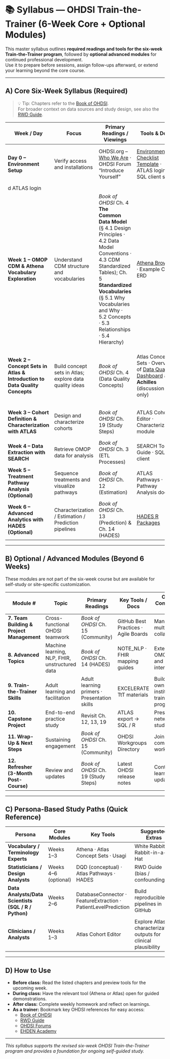 # 📚 Syllabus — OHDSI Train-the-Trainer (6-Week Core + Optional Modules)

This master syllabus outlines **required readings and tools for the six-week Train-the-Trainer program**, followed by **optional advanced modules** for continued professional development.  
Use it to prepare before sessions, assign follow-ups afterward, or extend your learning beyond the core course.

---

## A) Core Six-Week Syllabus (Required)

> 💡 Tip: Chapters refer to the [Book of OHDSI](https://ohdsi.github.io/TheBookOfOhdsi/).  
> For broader context on data sources and study design, see also the [RWD Guide](https://rwd.guide/).

| **Week / Day** | **Focus** | **Primary Readings / Viewings** | **Tools & Docs** | **Homework / Follow-up** |
|-----------------|------------|---------------------------------|------------------|---------------------------|
| **Day 0 – Environment Setup** | Verify access and installations | OHDSI.org – [Who We Are](https://www.ohdsi.org/who-we-are/) · OHDSI Forum “Introduce Yourself” | [Environment Checklist Template](../common_artifacts/environment-checklist-template.md) · ATLAS login · SQL client setup | Complete environment checklist · Test CDM connection and ATLAS login |
d ATLAS login |
| **Week 1 – OMOP CDM & Athena Vocabulary Exploration** | Understand CDM structure and vocabularies | *Book of OHDSI* Ch. 4 **The Common Data Model** (§ 4.1 Design Principles · 4.2 Data Model Conventions · 4.3 CDM Standardized Tables); Ch. 5 **Standardized Vocabularies** (§ 5.1 Why Vocabularies and Why · 5.2 Concepts · 5.3 Relationships · 5.4 Hierarchy) | [Athena Browser](https://athena.ohdsi.org/) · Example CDM ERD | Identify standard and non-standard concepts in Athena · Document mappings (`Maps to`, `Is a`, `Has ancestor`) |
| **Week 2 – Concept Sets in Atlas & Introduction to Data Quality Concepts** | Build concept sets in Atlas; explore data quality ideas | *Book of OHDSI* Ch. 4 (Data Quality Concepts) | Atlas Concept Sets · Overview of [Data Quality Dashboard](https://github.com/OHDSI/DataQualityDashboard) and **Achilles** (discussion only) | Create concept set for chosen condition and export CSV/JSON · Reflect on how vocabulary choices affect data quality |
| **Week 3 – Cohort Definition & Characterization with ATLAS** | Design and characterize cohorts | *Book of OHDSI* Ch. 19 (Study Steps) | ATLAS Cohort Editor · Characterization module | Refine cohort logic · Compare cohort characterization outputs |
| **Week 4 – Data Extraction with SEARCH** | Retrieve OMOP data for analysis | *Book of OHDSI* Ch. 3 (ETL Processes) | SEARCH Tool Guide · SQL client | Build and validate an extraction spec for your cohort |
| **Week 5 – Treatment Pathway Analysis (Optional)** | Sequence treatments and visualize pathways | *Book of OHDSI* Ch. 12 (Estimation) | ATLAS Pathways · Pathway Analysis docs | Generate pathway plots · Summarize a key insight (3–5 slides) |
| **Week 6 – Advanced Analytics with HADES (Optional)** | Characterization / Estimation / Prediction pipelines | *Book of OHDSI* Ch. 13 (Prediction) & Ch. 14 (HADES) | [HADES R Packages](https://ohdsi.github.io/Hades/) | Execute a small HADES workflow and report diagnostics |

---

## B) Optional / Advanced Modules (Beyond 6 Weeks)

These modules are not part of the six-week course but are available for self-study or site-specific customization.

| **Module #** | **Topic** | **Primary Readings** | **Key Tools / Docs** | **Optional Context / Use Case** |
|---------------|-----------|----------------------|----------------------|----------------------------------|
| **7. Team Building & Project Management** | Cross-functional OHDSI teamwork | *Book of OHDSI* Ch. 15 (Community) | GitHub Best Practices · Agile Boards | Managing multi-site collaborations |
| **8. Advanced Topics** | Machine learning, NLP, FHIR, unstructured data | *Book of OHDSI* Ch. 14 (HADES) | NOTE_NLP · FHIR mapping guides | Extending OMOP to AI and interoperability |
| **9. Train-the-Trainer Skills** | Adult learning and facilitation | Adult learning primers · Presentation skills | EXCELERATE TtT materials | Building your own institutional training program |
| **10. Capstone Project** | End-to-end practice study | Revisit Ch. 12, 13, 19 | ATLAS export → SQL / R | Present a mini network-style study |
| **11. Wrap-Up & Next Steps** | Sustaining engagement | *Book of OHDSI* Ch. 15 (Community) | OHDSI Workgroups Directory | Join or lead community workgroups |
| **12. Refresher (3-Month Post-Course)** | Review and updates | *Book of OHDSI* Ch. 19 (Study Steps) | Latest OHDSI release notes | Continuing learning & updates |

---

## C) Persona-Based Study Paths (Quick Reference)

| **Persona** | **Core Modules** | **Key Tools** | **Suggested Extras** |
|--------------|------------------|---------------|----------------------|
| **Vocabulary / Terminology Experts** | Weeks 1–3 | Athena · Atlas Concept Sets · Usagi | White Rabbit / Rabbit-in-a-Hat |
| **Statisticians / Design Analysts** | Weeks 4–6 (optional) | DQD (conceptual) · Atlas Pathways · HADES | RWD Guide (bias / confounding) |
| **Data Analysts/Data Scientists (SQL / R / Python)** | Weeks 2–6 | DatabaseConnector · FeatureExtraction · PatientLevelPrediction | Build reproducible pipelines in GitHub |
| **Clinicians / Analysts** | Weeks 1–3 | Atlas Cohort Editor | Explore Atlas characterization outputs for clinical plausibility |

---

## D) How to Use

- **Before class:** Read the listed chapters and preview tools for the upcoming week.  
- **During class:** Have the relevant tool (Athena or Atlas) open for guided demonstrations.  
- **After class:** Complete weekly homework and reflect on learnings.  
- **As a trainer:** Bookmark key OHDSI references for easy access:
  - [Book of OHDSI](https://ohdsi.github.io/TheBookOfOhdsi/)  
  - [RWD Guide](https://rwd.guide/)  
  - [OHDSI Forums](https://forums.ohdsi.org/)  
  - [EHDEN Academy](https://academy.ehden.eu/)

---

*This syllabus supports the revised six-week OHDSI Train-the-Trainer program and provides a foundation for ongoing self-guided study.*
